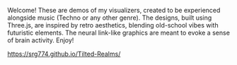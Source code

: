 Welcome! These are demos of my visualizers, created to be experienced alongside music (Techno or any other genre). The designs, built using Three.js, are inspired by retro aesthetics, blending old-school vibes with futuristic elements. The neural link-like graphics are meant to evoke a sense of brain activity. Enjoy!

 https://srg774.github.io/Tilted-Realms/
